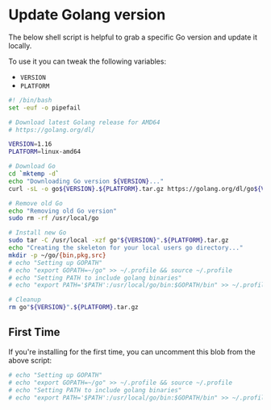 # Update Golang version

The below shell script is helpful to grab a specific Go version and update it locally.

To use it you can tweak the following variables:
- `VERSION`
- `PLATFORM`

```bash
#! /bin/bash
set -euf -o pipefail

# Download latest Golang release for AMD64
# https://golang.org/dl/

VERSION=1.16
PLATFORM=linux-amd64

# Download Go
cd `mktemp -d`
echo "Downloading Go version ${VERSION}..."
curl -sL -o go${VERSION}.${PLATFORM}.tar.gz https://golang.org/dl/go${VERSION}.${PLATFORM}.tar.gz

# Remove old Go
echo "Removing old Go version"
sudo rm -rf /usr/local/go

# Install new Go
sudo tar -C /usr/local -xzf go"${VERSION}".${PLATFORM}.tar.gz
echo "Creating the skeleton for your local users go directory..."
mkdir -p ~/go/{bin,pkg,src}
# echo "Setting up GOPATH"
# echo "export GOPATH=~/go" >> ~/.profile && source ~/.profile
# echo "Setting PATH to include golang binaries"
# echo "export PATH='$PATH':/usr/local/go/bin:$GOPATH/bin" >> ~/.profile && source ~/.profile

# Cleanup
rm go"${VERSION}".${PLATFORM}.tar.gz
```

## First Time

If you're installing for the first time, you can uncomment this blob from the above script:

```bash
# echo "Setting up GOPATH"
# echo "export GOPATH=~/go" >> ~/.profile && source ~/.profile
# echo "Setting PATH to include golang binaries"
# echo "export PATH='$PATH':/usr/local/go/bin:$GOPATH/bin" >> ~/.profile && source ~/.profile
```
